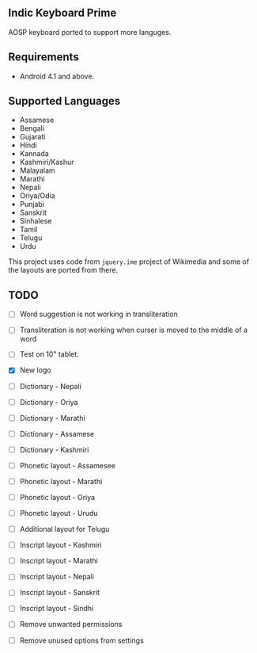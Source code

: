 ## Indic Keyboard Prime
AOSP keyboard ported to support more languges.

## Requirements

* Android 4.1 and above.

## Supported Languages
* Assamese
* Bengali
* Gujarati
* Hindi
* Kannada
* Kashmiri/Kashur
* Malayalam
* Marathi
* Nepali
* Oriya/Odia
* Punjabi
* Sanskrit
* Sinhalese
* Tamil
* Telugu
* Urdu

This project uses code from `jquery.ime` project of Wikimedia and some of the layouts are ported from there.

## TODO

- [ ] Word suggestion is not working in transliteration
- [ ] Transliteration is not working when curser is moved to the middle of a word
- [ ] Test on 10" tablet.
- [x] New logo
- [ ] Dictionary - Nepali
- [ ] Dictionary - Oriya
- [ ] Dictionary - Marathi
- [ ] Dictionary - Assamese
- [ ] Dictionary - Kashmiri
- [ ] Phonetic layout - Assamesee
- [ ] Phonetic layout - Marathi
- [ ] Phonetic layout - Oriya
- [ ] Phonetic layout - Urudu
- [ ] Additional layout for Telugu
- [ ] Inscript layout - Kashmiri
- [ ] Inscript layout - Marathi
- [ ] Inscript layout - Nepali
- [ ] Inscript layout - Sanskrit
- [ ] Inscript layout - Sindhi
- [ ] Remove unwanted permissions
- [ ] Remove unused options from settings

